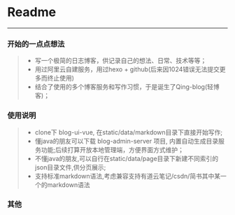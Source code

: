 # Readme
---


### 开始的一点点想法

>* 写一个极简的日志博客，供记录自己的想法、日常、技术等等；
>* 用过阿里云自建服务，用过hexo + github(后来因1024错误无法提交更多而终止使用)
>* 结合了使用的多个博客服务和写作习惯，于是诞生了Qing-blog(轻博客)；

### 使用说明

>* clone下 blog-ui-vue, 在static/data/markdown目录下直接开始写作;
>* 懂java的朋友可以下载 blog-admin-server 项目, 内置自动生成目录服务功能;后续打算开放本地管理端，方便界面方式维护；
>* 不懂java的朋友,可以自行在static/data/page目录下新建不同索引的json目录文件,供分页展示;
>* 支持标准markdown语法,考虑兼容支持有道云笔记/csdn/简书其中某一个的markdown语法

### 其他



